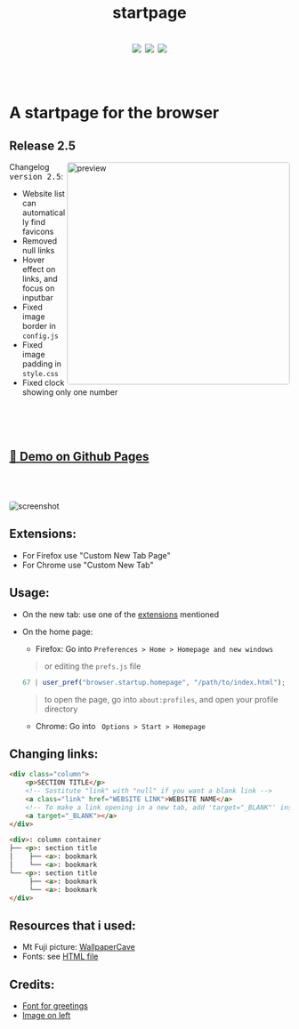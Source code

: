 <h1 align="center">startpage
<p align="center">
<img src="https://img.shields.io/github/license/alededorigo/kanji?color=%23cd58f4&style=flat">
<img src="https://img.shields.io/github/v/release/alededorigo/kanji?color=ee4f84&include_prereleases&style=flat">
<img src="https://img.shields.io/github/last-commit/alededorigo/kanji?color=%231ce590&style=flat">
</p>
</h1>


<br />

# A startpage for the browser
  
## Release 2.5 <img alt="" align="right" src="https://img.shields.io/github/repo-size/alededorigo/kanji?color=%2358d0f4&style=flat"/>

<a href="https://github.com/Alededorigo/Kanji/releases/tag/2.5">
  <img style="border-radius: 4px" src="https://res.cloudinary.com/dn3cdvdix/image/upload/v1621709359/cover.png" alt="preview" align="right" width="400px"/>
</a>


Changelog <kbd>version 2.5</kbd>:
* Website list can automatically find favicons
* Removed null links
* Hover effect on links, and focus on inputbar
* Fixed image border in `config.js`
* Fixed image padding in `style.css`
* Fixed clock showing only one number

<br />
<br />
<br />

## <a href="https://alededorigo.github.io/startpage/">🚀️ Demo on Github Pages</a>

<br />
<br />
<br />

<img style="border-radius: 4px" src="https://res.cloudinary.com/dn3cdvdix/image/upload/v1615300936/preview_nosmbp.gif" alt="screenshot"/>

## Extensions:
* For Firefox use "Custom New Tab Page"
* For Chrome use "Custom New Tab"

## Usage:
- On the new tab: use one of the [extensions](#extensions) mentioned

- On the home page:
    * Firefox: Go into
    ```Preferences > Home > Homepage and new windows```
    > or editing the `prefs.js` file
    ```js
    67 | user_pref("browser.startup.homepage", "/path/to/index.html");
    ```
    > to open the page, go into `about:profiles`, and open your profile directory
    * Chrome: Go into
    ``` Options > Start > Homepage```

## Changing links:
```html
<div class="column">
    <p>SECTION TITLE</p>
    <!-- Sostitute "link" with "null" if you want a blank link -->
    <a class="link" href="WEBSITE LINK">WEBSITE NAME</a>
    <!-- To make a link opening in a new tab, add 'target="_BLANK"' inside the link tag -->
    <a target="_BLANK"></a>
</div>
```

```html
<div>: column container
├── <p>: section title
│    ├── <a>: bookmark
│    └── <a>: bookmark
└── <p>: section title
     ├── <a>: bookmark
     └── <a>: bookmark
</div>
```

## Resources that i used:
* Mt Fuji picture: [WallpaperCave](https://wallpapercave.com/mt-fuji-wallpaper)
* Fonts: see [HTML file](https://github.com/Alededorigo/Kanji/blob/main/index.html)

## Credits:
* [Font for greetings](https://www.1001fonts.com/electroharmonix-font.html)
* [Image on left](https://wallpapercave.com/mt-fuji-wallpaper)